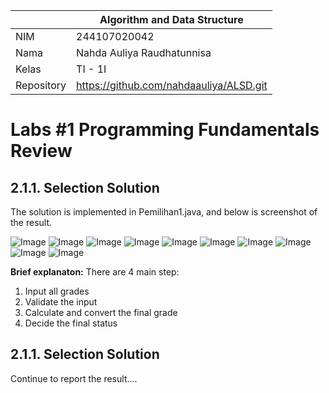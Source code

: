 |  | Algorithm and Data Structure |
|--|--|
| NIM |  244107020042|
| Nama |  Nahda Auliya Raudhatunnisa |
| Kelas | TI - 1I |
| Repository | https://github.com/nahdaauliya/ALSD.git |

# Labs #1 Programming Fundamentals Review

## 2.1.1. Selection Solution

The solution is implemented in Pemilihan1.java, and below is screenshot of the result.

![Image](https://github.com/user-attachments/assets/9a02b1e5-0702-4de0-98b3-4a317b15d899)
![Image](https://github.com/user-attachments/assets/002f84c4-7128-42ba-afd3-0ff13e7a1cc6)
![Image](https://github.com/user-attachments/assets/eb020037-f766-4904-8571-8412eee25545)
![Image](https://github.com/user-attachments/assets/9b350ea3-74fd-42a0-81a5-602c85019e8a)
![Image](https://github.com/user-attachments/assets/89626c7c-fe18-44ec-9be1-9d1240fe0f3c)
![Image](https://github.com/user-attachments/assets/c4488e22-b342-4ef2-9543-b62fa4260c76)
![Image](https://github.com/user-attachments/assets/4ef03fb0-08b3-4a91-80af-ff376a894853)
![Image](https://github.com/user-attachments/assets/25a7f268-4377-479e-874a-ba076d1d969b)
![Image](https://github.com/user-attachments/assets/6eeed9df-b088-4e57-9df1-2d4e37f8b66b)
![Image](https://github.com/user-attachments/assets/5e2debf9-02fd-4487-96e3-44beceb15f47)

**Brief explanaton:** There are 4 main step: 
1. Input all grades
2. Validate the input
3. Calculate and convert the final grade
4. Decide the final status

## 2.1.1. Selection Solution
Continue to report the result....
